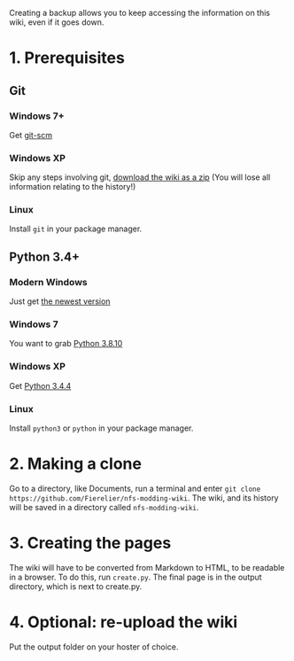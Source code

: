 Creating a backup allows you to keep accessing the information on this wiki, even if it goes down.
# 1. Prerequisites
## Git
### Windows 7+
Get [git-scm](https://git-scm.com/downloads)
### Windows XP
Skip any steps involving git, [download the wiki as a zip](https://github.com/Fierelier/nfs-modding-wiki/archive/refs/heads/master.zip) (You will lose all information relating to the history!)
### Linux
Install `git` in your package manager.

## Python 3.4+
### Modern Windows
Just get [the newest version](https://www.python.org/downloads/)
### Windows 7
You want to grab [Python 3.8.10](https://www.python.org/downloads/release/python-3810/)
### Windows XP
Get [Python 3.4.4](https://www.python.org/downloads/release/python-344/)
### Linux
Install `python3` or `python` in your package manager.

# 2. Making a clone
Go to a directory, like Documents, run a terminal and enter `git clone https://github.com/Fierelier/nfs-modding-wiki`. The wiki, and its history will be saved in a directory called `nfs-modding-wiki`.

# 3. Creating the pages
The wiki will have to be converted from Markdown to HTML, to be readable in a browser. To do this, run `create.py`. The final page is in the output directory, which is next to create.py.

# 4. Optional: re-upload the wiki
Put the output folder on your hoster of choice.
